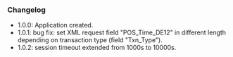 ### Changelog

- 1.0.0: Application created.
- 1.0.1: bug fix: set XML request field "POS_Time_DE12" in different length depending on transaction type (field "Txn_Type").
- 1.0.2: session timeout extended from 1000s to 10000s.